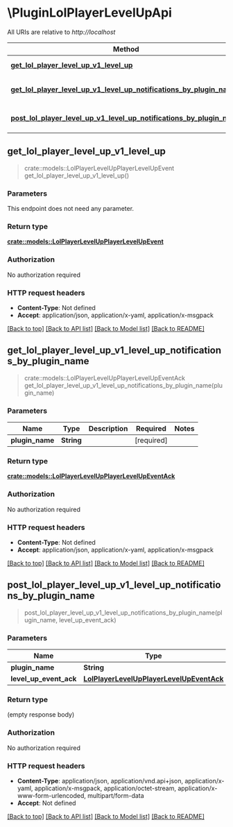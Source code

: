 # \PluginLolPlayerLevelUpApi

All URIs are relative to *http://localhost*

Method | HTTP request | Description
------------- | ------------- | -------------
[**get_lol_player_level_up_v1_level_up**](PluginLolPlayerLevelUpApi.md#get_lol_player_level_up_v1_level_up) | **Get** /lol-player-level-up/v1/level-up | 
[**get_lol_player_level_up_v1_level_up_notifications_by_plugin_name**](PluginLolPlayerLevelUpApi.md#get_lol_player_level_up_v1_level_up_notifications_by_plugin_name) | **Get** /lol-player-level-up/v1/level-up-notifications/{pluginName} | 
[**post_lol_player_level_up_v1_level_up_notifications_by_plugin_name**](PluginLolPlayerLevelUpApi.md#post_lol_player_level_up_v1_level_up_notifications_by_plugin_name) | **Post** /lol-player-level-up/v1/level-up-notifications/{pluginName} | 



## get_lol_player_level_up_v1_level_up

> crate::models::LolPlayerLevelUpPlayerLevelUpEvent get_lol_player_level_up_v1_level_up()


### Parameters

This endpoint does not need any parameter.

### Return type

[**crate::models::LolPlayerLevelUpPlayerLevelUpEvent**](LolPlayerLevelUpPlayerLevelUpEvent.md)

### Authorization

No authorization required

### HTTP request headers

- **Content-Type**: Not defined
- **Accept**: application/json, application/x-yaml, application/x-msgpack

[[Back to top]](#) [[Back to API list]](../README.md#documentation-for-api-endpoints) [[Back to Model list]](../README.md#documentation-for-models) [[Back to README]](../README.md)


## get_lol_player_level_up_v1_level_up_notifications_by_plugin_name

> crate::models::LolPlayerLevelUpPlayerLevelUpEventAck get_lol_player_level_up_v1_level_up_notifications_by_plugin_name(plugin_name)


### Parameters


Name | Type | Description  | Required | Notes
------------- | ------------- | ------------- | ------------- | -------------
**plugin_name** | **String** |  | [required] |

### Return type

[**crate::models::LolPlayerLevelUpPlayerLevelUpEventAck**](LolPlayerLevelUpPlayerLevelUpEventAck.md)

### Authorization

No authorization required

### HTTP request headers

- **Content-Type**: Not defined
- **Accept**: application/json, application/x-yaml, application/x-msgpack

[[Back to top]](#) [[Back to API list]](../README.md#documentation-for-api-endpoints) [[Back to Model list]](../README.md#documentation-for-models) [[Back to README]](../README.md)


## post_lol_player_level_up_v1_level_up_notifications_by_plugin_name

> post_lol_player_level_up_v1_level_up_notifications_by_plugin_name(plugin_name, level_up_event_ack)


### Parameters


Name | Type | Description  | Required | Notes
------------- | ------------- | ------------- | ------------- | -------------
**plugin_name** | **String** |  | [required] |
**level_up_event_ack** | [**LolPlayerLevelUpPlayerLevelUpEventAck**](LolPlayerLevelUpPlayerLevelUpEventAck.md) |  | [required] |

### Return type

 (empty response body)

### Authorization

No authorization required

### HTTP request headers

- **Content-Type**: application/json, application/vnd.api+json, application/x-yaml, application/x-msgpack, application/octet-stream, application/x-www-form-urlencoded, multipart/form-data
- **Accept**: Not defined

[[Back to top]](#) [[Back to API list]](../README.md#documentation-for-api-endpoints) [[Back to Model list]](../README.md#documentation-for-models) [[Back to README]](../README.md)

